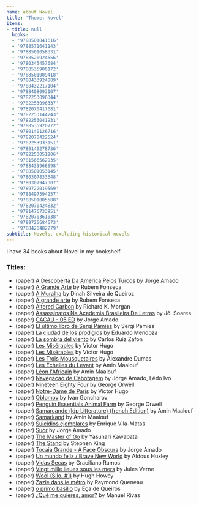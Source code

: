 ```yaml
---
name: about Novel
title: 'Theme: Novel'
items:
- title: null
  books:
  - '9788501041616'
  - '9788571641143'
  - '9788501058331'
  - '9788520924556'
  - '9780345457684'
  - '9788535906172'
  - '9788501009418'
  - '9788433924889'
  - '9788432217104'
  - '9788408093107'
  - '9782253096344'
  - '9782253096337'
  - '9782070417681'
  - '9782253144243'
  - '9782253041931'
  - '9788535920772'
  - '9780140126716'
  - '9782070422524'
  - '9782253933151'
  - '9780140278736'
  - '9782253051206'
  - '9781566562935'
  - '9788433966698'
  - '9788501053145'
  - '9780307833648'
  - '9780307947307'
  - '9789722019569'
  - '9788497594257'
  - '9788501005588'
  - '9782070424832'
  - '9781476733951'
  - '9782070361038'
  - '9789725684573'
  - '9788420482279'
subtitle: Novels, excluding historical novels
---
```

I have 34 books about Novel in my bookshelf.

### Titles:
- (paper) [A Descoberta Da America Pelos Turcos](/books/info/9788501041616) by Jorge Amado
- (paper) [A Grande Arte](/books/info/9788571641143) by Rubem Fonseca
- (paper) [A Muralha](/books/info/9788501058331) by Dinah Silveira de Queiroz
- (paper) [A grande arte](/books/info/9788520924556) by Rubem Fonseca
- (paper) [Altered Carbon](/books/info/9780345457684) by Richard K. Morgan
- (paper) [Assassinatos Na Academia Brasileira De Letras](/books/info/9788535906172) by Jô. Soares
- (paper) [CACAU - 05 ED](/books/info/9788501009418) by Jorge Amado
- (paper) [El último libro de Sergi Pàmies](/books/info/9788433924889) by Sergi Pamies
- (paper) [La ciudad de los prodigios](/books/info/9788432217104) by Eduardo Mendoza
- (paper) [La sombra del viento](/books/info/9788408093107) by Carlos Ruiz Zafon
- (paper) [Les Misérables](/books/info/9782253096344) by Victor Hugo
- (paper) [Les Misérables](/books/info/9782253096337) by Victor Hugo
- (paper) [Les Trois Mousquetaires](/books/info/9782070417681) by Alexandre Dumas
- (paper) [Les Échelles du Levant](/books/info/9782253144243) by Amin Maalouf
- (paper) [Léon l'Africain](/books/info/9782253041931) by Amin Maalouf
- (paper) [Navegacao de Cabotagem](/books/info/9788535920772) by Jorge Amado, Lêdo Ivo
- (paper) [Nineteen Eighty Four](/books/info/9780140126716) by George Orwell
- (paper) [Notre-Dame de Paris](/books/info/9782070422524) by Victor Hugo
- (paper) [Oblomov](/books/info/9782253933151) by Ivan Goncharov
- (paper) [Penguin Essentials Animal Farm](/books/info/9780140278736) by George Orwell
- (paper) [Samarcande (ldp Litterature) (french Edition)](/books/info/9782253051206) by Amin Maalouf
- (paper) [Samarkand](/books/info/9781566562935) by Amin Maalouf
- (paper) [Suicidios ejemplares](/books/info/9788433966698) by Enrique Vila-Matas
- (paper) [Suor](/books/info/9788501053145) by Jorge Amado
- (paper) [The Master of Go](/books/info/9780307833648) by Yasunari Kawabata
- (paper) [The Stand](/books/info/9780307947307) by Stephen King
- (paper) [Tocaia Grande - A Face Obscura](/books/info/9789722019569) by Jorge Amado
- (paper) [Un mundo feliz / Brave New World](/books/info/9788497594257) by Aldous Huxley
- (paper) [Vidas Secas](/books/info/9788501005588) by Graciliano Ramos
- (paper) [Vingt mille lieues sous les mers](/books/info/9782070424832) by Jules Verne
- (paper) [Wool (Silo, #1)](/books/info/9781476733951) by Hugh Howey
- (paper) [Zazie dans le métro](/books/info/9782070361038) by Raymond Queneau
- (paper) [o primo basilio](/books/info/9789725684573) by Eça de Queirós
- (paper) [¿Qué me quieres, amor?](/books/info/9788420482279) by Manuel Rivas
